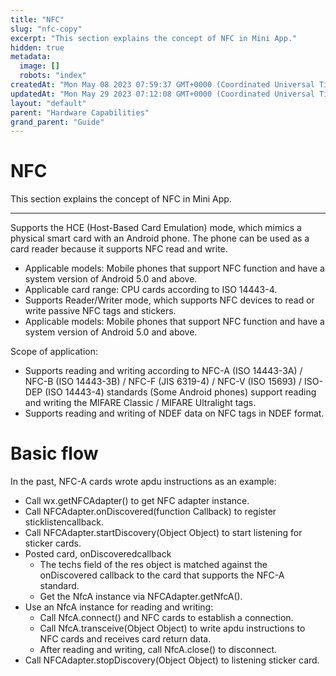 ```yaml
---
title: "NFC"
slug: "nfc-copy"
excerpt: "This section explains the concept of NFC in Mini App."
hidden: true
metadata: 
  image: []
  robots: "index"
createdAt: "Mon May 08 2023 07:59:37 GMT+0000 (Coordinated Universal Time)"
updatedAt: "Mon May 29 2023 07:12:08 GMT+0000 (Coordinated Universal Time)"
layout: "default"
parent: "Hardware Capabilities"
grand_parent: "Guide"
---
```

# NFC 
This section explains the concept of NFC in Mini App.
*** 
Supports the HCE (Host-Based Card Emulation) mode, which mimics a physical smart card with an Android phone. The phone can be used as a card reader because it supports NFC read and write.

- Applicable models: Mobile phones that support NFC function and have a system version of Android 5.0 and above.
- Applicable card range: CPU cards according to ISO 14443-4.
- Supports Reader/Writer mode, which supports NFC devices to read or write passive NFC tags and stickers.
- Applicable models: Mobile phones that support NFC function and have a system version of Android 5.0 and above.

Scope of application:

- Supports reading and writing according to NFC-A (ISO 14443-3A) / NFC-B (ISO 14443-3B) / NFC-F (JIS 6319-4) / NFC-V (ISO 15693) / ISO-DEP (ISO 14443-4) standards (Some Android phones) support reading and writing the MIFARE Classic / MIFARE Ultralight tags.
- Supports reading and writing of NDEF data on NFC tags in NDEF format.

# Basic flow

In the past, NFC-A cards wrote apdu instructions as an example:

- Call wx.getNFCAdapter() to get NFC adapter instance.
- Call NFCAdapter.onDiscovered(function Callback) to register sticklistencallback.
- Call NFCAdapter.startDiscovery(Object Object) to start listening for sticker cards.
- Posted card, onDiscoveredcallback
  - The techs field of the res object is matched against the onDiscovered callback to the card that supports the NFC-A standard.
  - Get the NfcA instance via NFCAdapter.getNfcA().
- Use an NfcA instance for reading and writing:
  - Call NfcA.connect() and NFC cards to establish a connection.
  - Call NfcA.transceive(Object Object) to write apdu instructions to NFC cards and receives card return data.
  - After reading and writing, call NfcA.close() to disconnect.
- Call NFCAdapter.stopDiscovery(Object Object) to listening sticker card.

